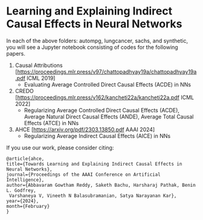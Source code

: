 # Learning and Explaining Indirect Causal Effects in Neural Networks


In each of the above folders: autompg, lungcancer, sachs, and synthetic, you will see a Jupyter notebook consisting of codes for the following papers.

1. Causal Attributions [https://proceedings.mlr.press/v97/chattopadhyay19a/chattopadhyay19a.pdf ICML 2019]
   - Evaluating Average Controlled Direct Causal Effects (ACDE) in NNs 
2. CREDO [https://proceedings.mlr.press/v162/kancheti22a/kancheti22a.pdf ICML 2022]
   - Regularizing Average Controlled Direct Causal Effects (ACDE), Average Natural Direct Causal Effects (ANDE), Average Total Causal Effects (ATCE) in NNs
3. AHCE [https://arxiv.org/pdf/2303.13850.pdf AAAI 2024]
   - Regularizing Average Indirect Causal Effects (AICE) in NNs
 
If you use our work, please consider citing:
```
@article{ahce, 
title={Towards Learning and Explaining Indirect Causal Effects in Neural Networks},  
journal={Proceedings of the AAAI Conference on Artificial Intelligence}, 
author={Abbavaram Gowtham Reddy, Saketh Bachu, Harsharaj Pathak, Benin L. Godfrey,
 Varshaneya V, Vineeth N Balasubramanian, Satya Narayanan Kar}, 
year={2024},
month={February}
}
```
